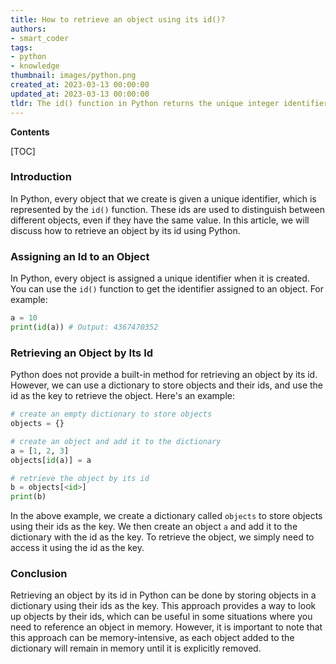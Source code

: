 ```yaml
---
title: How to retrieve an object using its id()?
authors:
- smart_coder
tags:
- python
- knowledge
thumbnail: images/python.png
created_at: 2023-03-13 00:00:00
updated_at: 2023-03-13 00:00:00
tldr: The id() function in Python returns the unique integer identifier of an object.
---
```


**Contents**

[TOC]

### Introduction 

In Python, every object that we create is given a unique identifier, which is represented by the `id()` function. These ids are used to distinguish between different objects, even if they have the same value. In this article, we will discuss how to retrieve an object by its id using Python. 

### Assigning an Id to an Object

In Python, every object is assigned a unique identifier when it is created. You can use the `id()` function to get the identifier assigned to an object. For example:

```python
a = 10
print(id(a)) # Output: 4367470352
```

### Retrieving an Object by Its Id

Python does not provide a built-in method for retrieving an object by its id. However, we can use a dictionary to store objects and their ids, and use the id as the key to retrieve the object. Here's an example:

```python
# create an empty dictionary to store objects
objects = {}

# create an object and add it to the dictionary
a = [1, 2, 3]
objects[id(a)] = a

# retrieve the object by its id
b = objects[<id>]
print(b)
```

In the above example, we create a dictionary called `objects` to store objects using their ids as the key. We then create an object `a` and add it to the dictionary with the id as the key. To retrieve the object, we simply need to access it using the id as the key.

### Conclusion

Retrieving an object by its id in Python can be done by storing objects in a dictionary using their ids as the key. This approach provides a way to look up objects by their ids, which can be useful in some situations where you need to reference an object in memory. However, it is important to note that this approach can be memory-intensive, as each object added to the dictionary will remain in memory until it is explicitly removed.

